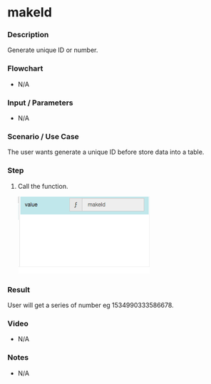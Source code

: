 # makeId

### Description

Generate unique ID or number.

### Flowchart

- N/A

### Input / Parameters

- N/A

### Scenario / Use Case

The user wants generate a unique ID before store data into a table.

### Step

1. Call the function.

    ![](makeId1.png?raw=true)

### Result

User will get a series of number eg 1534990333586678.

### Video

- N/A
<!--[![Video](http://i.imgur.com/Ot5DWAW.png)](https://youtu.be/StTqXEQ2l-Y?t=35s)-->

### Notes
- N/A